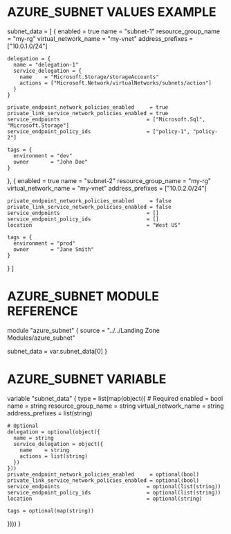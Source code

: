 # AZURE_SUBNET VALUES EXAMPLE
subnet_data = [
  {
    enabled              = true
    name                 = "subnet-1"
    resource_group_name  = "my-rg"
    virtual_network_name = "my-vnet"
    address_prefixes     = ["10.0.1.0/24"]

    delegation = {
      name = "delegation-1"
      service_delegation = {
        name    = "Microsoft.Storage/storageAccounts"
        actions = ["Microsoft.Network/virtualNetworks/subnets/action"]
      }
    }

    private_endpoint_network_policies_enabled     = true
    private_link_service_network_policies_enabled = true
    service_endpoints                            = ["Microsoft.Sql", "Microsoft.Storage"]
    service_endpoint_policy_ids                  = ["policy-1", "policy-2"]

    tags = {
      environment = "dev"
      owner       = "John Doe"
    }
  },
  {
    enabled              = true
    name                 = "subnet-2"
    resource_group_name  = "my-rg"
    virtual_network_name = "my-vnet"
    address_prefixes     = ["10.0.2.0/24"]

    private_endpoint_network_policies_enabled     = false
    private_link_service_network_policies_enabled = false
    service_endpoints                            = []
    service_endpoint_policy_ids                  = []
    location                                     = "West US"

    tags = {
      environment = "prod"
      owner       = "Jane Smith"
    }
  }
]


# AZURE_SUBNET MODULE REFERENCE
module "azure_subnet" {
  source = "../../Landing Zone Modules/azure_subnet"

  subnet_data = var.subnet_data[0]
}

# AZURE_SUBNET VARIABLE
variable "subnet_data" {
  type = list(map(object({
    # Required
    enabled              = bool
    name                 = string
    resource_group_name  = string
    virtual_network_name = string
    address_prefixes     = list(string)

    # Optional
    delegation = optional(object({
      name = string
      service_delegation = object({
        name    = string
        actions = list(string)
      })
    }))
    private_endpoint_network_policies_enabled     = optional(bool)
    private_link_service_network_policies_enabled = optional(bool)
    service_endpoints                            = optional(list(string))
    service_endpoint_policy_ids                  = optional(list(string))
    location                                     = optional(string)

    tags = optional(map(string))
  })))
}

